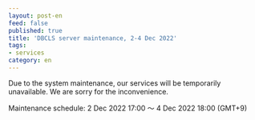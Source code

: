 ```yaml
---
layout: post-en
feed: false
published: true
title: 'DBCLS server maintenance, 2-4 Dec 2022'
tags:
- services
category: en
---
```


Due to the system maintenance, our services will be temporarily unavailable. We are sorry for the inconvenience.

Maintenance schedule: 2 Dec 2022 17:00 〜 4 Dec 2022 18:00 (GMT+9)
